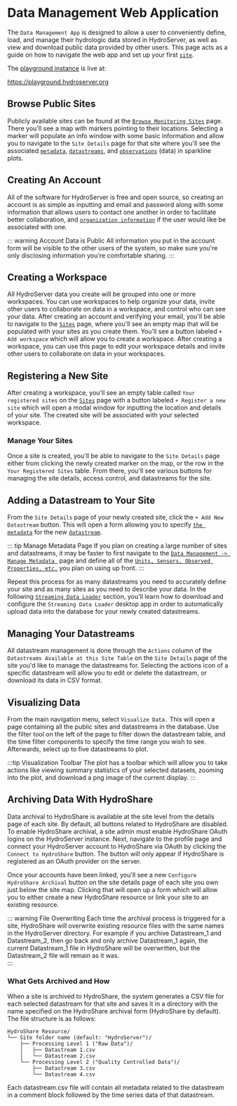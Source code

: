 # Data Management Web Application

The `Data Management App` is designed to allow a user to conveniently define, load, and manage their hydrologic data stored in HydroServer, as well as view and download public data provided by other users. This page acts as a guide on how to navigate the web app and set up your first [`site`](/guide/terminology.md#sites).

The [playground instance](/guide/getting-started.md#explore-our-playground-instance) is live at:

https://playground.hydroserver.org

## Browse Public Sites

Publicly available sites can be found at the [`Browse Monitoring Sites`](https://playground.hydroserver.org/browse) page. There you'll see a map with markers pointing to their locations. Selecting a marker will populate an info window with some basic information and allow you to navigate to the `Site Details` page for that site where you'll see the associated [`metadata`](/guide/terminology.md#site-metadata), [`datastreams`](/guide/terminology.md#datastreams), and [`observations`](/guide/terminology.md#observations) (data) in sparkline plots.

## Creating An Account

All of the software for HydroServer is free and open source, so creating an account is as simple as inputting and email and password along with some information that allows users to contact one another in order to facilitate better collaboration, and [`organization information`](/guide/terminology.md#site-ownership) if the user would like be associated with one.

::: warning Account Data is Public
All information you put in the account form will be visible to the other users of the system, so make sure you're only disclosing information you're comfortable sharing.
:::

## Creating a Workspace

All HydroServer data you create will be grouped into one or more workspaces. You can use workspaces to help organize your data, invite other users to collaborate on data in a workspace, and control who can see your data. After creating an account and verifying your email, you'll be able to navigate to the [`Sites`](https://playground.hydroserver.org/sites) page, where you'll see an empty map that will be populated with your sites as you create them. You'll see a button labeled `+ Add workspace` which will allow you to create a workspace. After creating a workspace, you can use this page to edit your workspace details and invite other users to collaborate on data in your workspaces.

## Registering a New Site

After creating a workspace, you'll see an empty table called `Your registered sites` on the [`Sites`](https://playground.hydroserver.org/sites) page with a button labeled `+ Register a new site` which will open a modal window for inputting the location and details of your site. The created site will be associated with your selected workspace.

### Manage Your Sites

Once a site is created, you'll be able to navigate to the `Site Details` page either from clicking the newly created marker on the map, or the row in the `Your Registered Sites` table. From there, you'll see various buttons for managing the site details, access control, and datastreams for the site.

## Adding a Datastream to Your Site

From the `Site Details` page of your newly created site, click the `+ Add New Datastream` button. This will open a form allowing you to specify [`the metadata`](/guide/terminology.md#_1-direct-metadata) for the new [`datastream`](/guide/terminology.md#datastreams).

::: tip Manage Metadata Page
If you plan on creating a large number of sites and datastreams, it may be faster to first navigate to the [`Data Management -> Manage Metadata `](https://playground.hydroserver.org/metadata) page and define all of the [`Units, Sensors, Observed Properties, etc.`](/guide/terminology.md#_2-linked-metadata) you plan on using up front.
:::

Repeat this process for as many datastreams you need to accurately define your site and as many sites as you need to describe your data. In the following [`Streaming Data Loader`](streaming-data-loader.md) section, you'll learn how to download and configure the `Streaming Data Loader` desktop app in order to automatically upload data into the database for your newly created datastreams.

## Managing Your Datastreams

All datastream management is done through the `Actions` column of the `Datastreams Available at this Site Table` on the `Site Details` page of the site you'd like to manage the datastreams for.
Selecting the actions icon of a specific datastream will allow you to edit or delete the datastream, or download its data in CSV format.

## Visualizing Data

From the main navigation menu, select `Visualize Data.` This will open a page containing all the public sites and datastreams in the database. Use the filter tool on the left of the page to filter down the datastream table, and the time filter components to specify the time range you wish to see. Afterwards, select up to five datastreams to plot.

:::tip Visualization Toolbar
The plot has a toolbar which will allow you to take actions like viewing summary statistics of your selected datasets, zooming into the plot, and download a png image of the current display.
:::

## Archiving Data With HydroShare

Data archival to HydroShare is available at the site level from the details page of each site. By default, all buttons related to HydroShare are disabled. To enable HydroShare archival, a site admin must enable HydroShare OAuth logins on the HydroServer instance. Next, navigate to the profile page and connect your HydroServer account to HydroShare via OAuth by clicking the `Connect to HydroShare` button. The button will only appear if HydroShare is registered as an OAuth provider on the server.

Once your accounts have been linked, you'll see a new `Configure HydroShare Archival` button on the site details page of each site you own just below the site map. Clicking that will open up a form which will allow you to either create a new HydroShare resource or link your site to an existing resource.

::: warning File Overwriting
Each time the archival process is triggered for a site, HydroShare will overwrite existing resource files with the same names in the HydroServer directory. For example if you archive Datastream_1 and Datastream_2, then go back and only archive Datastream_1 again, the current Datastream_1 file in HydroShare will be overwritten, but the Datastream_2 file will remain as it was.  
:::

### What Gets Archived and How

When a site is archived to HydroShare, the system generates a CSV file for each selected datastream for that site and saves it in a directory with the name specified on the HydroShare archival form (HydroShare by default). The file structure is as follows:

```plaintext
HydroShare Resource/
└── Site folder name (default: "HydroServer")/
    ├── Processing Level 1 ("Raw Data")/
    │   ├── Datastream 1.csv
    │   └── Datastream 2.csv
    └── Processing Level 2 ("Quality Controlled Data")/
        ├── Datastream 3.csv
        └── Datastream 4.csv
```

Each datastream.csv file will contain all metadata related to the datastream in a comment block followed by the time series data of that datastream.
